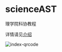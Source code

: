# scienceAST
理学院科协教程

详情请见[介绍](https://yiluomyt.github.io/scienceAST/index.html)

![index-qrcode](https://yiluomyt.github.io/scienceAST/img/index-qrcode.svg)
